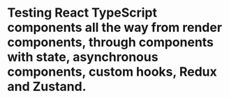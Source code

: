 # Testing React TypeScript components all the way from render components, through components with state, asynchronous components, custom hooks, Redux and Zustand.